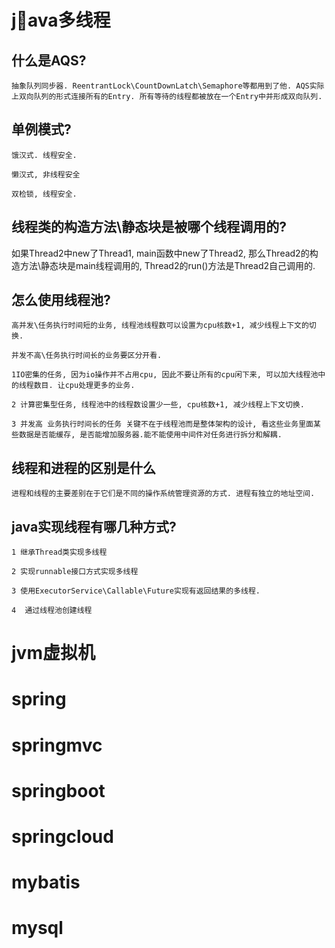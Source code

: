# java多线程

## 什么是AQS?

    抽象队列同步器. ReentrantLock\CountDownLatch\Semaphore等都用到了他. AQS实际上双向队列的形式连接所有的Entry. 所有等待的线程都被放在一个Entry中并形成双向队列.

## 单例模式?

    饿汉式. 线程安全.

    懒汉式, 非线程安全

    双检锁, 线程安全.

## 线程类的构造方法\静态块是被哪个线程调用的?

   如果Thread2中new了Thread1, main函数中new了Thread2,  那么Thread2的构造方法\静态块是main线程调用的, Thread2的run()方法是Thread2自己调用的.

## 怎么使用线程池?

    高并发\任务执行时间短的业务, 线程池线程数可以设置为cpu核数+1, 减少线程上下文的切换.

    并发不高\任务执行时间长的业务要区分开看.

    1IO密集的任务, 因为io操作并不占用cpu, 因此不要让所有的cpu闲下来, 可以加大线程池中的线程数目. 让cpu处理更多的业务.

    2 计算密集型任务, 线程池中的线程数设置少一些, cpu核数+1, 减少线程上下文切换.

    3 并发高 业务执行时间长的任务 关键不在于线程池而是整体架构的设计, 看这些业务里面某些数据是否能缓存, 是否能增加服务器.能不能使用中间件对任务进行拆分和解耦.

## 线程和进程的区别是什么

    进程和线程的主要差别在于它们是不同的操作系统管理资源的方式. 进程有独立的地址空间.

## java实现线程有哪几种方式?

    1 继承Thread类实现多线程

    2 实现runnable接口方式实现多线程

    3 使用ExecutorService\Callable\Future实现有返回结果的多线程.

    4  通过线程池创建线程

# jvm虚拟机

# spring

# springmvc

# springboot

# springcloud

# mybatis

# mysql